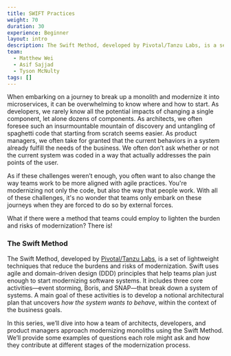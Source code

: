```yaml
---
title: SWIFT Practices
weight: 70
duration: 30
experience: Beginner
layout: intro
description: The Swift Method, developed by Pivotal/Tanzu Labs, is a set of lightweight techniques that reduce the burdens and risks of modernization. In this series, we’ll dive into how a balanced team of architects, developers, and product managers approach modernizing monoliths using the Swift Method.
team:
  - Matthew Wei
  - Asif Sajjad
  - Tyson McNulty
tags: []
---
```


When embarking on a journey to break up a monolith and modernize it into microservices, it can be overwhelming to know where and how to start. As developers, we rarely know all the potential impacts of changing a single component, let alone dozens of components. As architects, we often foresee such an insurmountable mountain of discovery and untangling of spaghetti code that starting from scratch seems easier. As product managers, we often take for granted that the current behaviors in a system already fulfill the needs of the business. We often don’t ask whether or not the current system was coded in a way that actually addresses the pain points of the user.

As if these challenges weren’t enough, you often want to also change the way teams work to be more aligned with agile practices. You're modernizing not only the code, but also the way that people work. With all of these challenges, it's no wonder that teams only embark on these journeys when they are forced to do so by external forces.

What if there were a method that teams could employ to lighten the burden and risks of modernization? There is!

### The Swift Method

The Swift Method, developed by [Pivotal/Tanzu Labs](https://en.wikipedia.org/wiki/Pivotal_Labs), is a set of lightweight techniques that reduce the burdens and risks of modernization. Swift uses agile and domain-driven design (DDD) principles that help teams plan just enough to start modernizing software systems. It includes three core activities—event storming, Boris, and SNAP—that break down a system of systems. A main goal of these activities is to develop a notional architectural plan that uncovers _how the system wants to behave_, within the context of the business goals.

In this series, we’ll dive into how a team of architects, developers, and product managers approach modernizing monoliths using the Swift Method. We’ll provide some examples of questions each role might ask and how they contribute at different stages of the modernization process.
